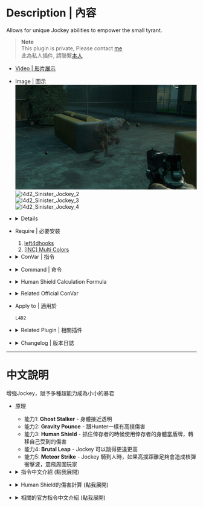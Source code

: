 # Description | 內容
Allows for unique Jockey abilities to empower the small tyrant.

> __Note__ <br/>
This plugin is private, Please contact [me](https://github.com/fbef0102/Game-Private_Plugin#私人插件列表-private-plugins-list)<br/>
此為私人插件, 請聯繫[本人](https://github.com/fbef0102/Game-Private_Plugin#私人插件列表-private-plugins-list)

* [Video | 影片展示](https://youtu.be/2lkefzNmEsk)

* Image | 圖示
	<br/>![l4d2_Sinister_Jockey_1](image/l4d2_Sinister_Jockey_1.jpg)
	<br/>![l4d2_Sinister_Jockey_2](image/l4d2_Sinister_Jockey_2.gif)
	<br/>![l4d2_Sinister_Jockey_3](image/l4d2_Sinister_Jockey_3.gif)
	<br/>![l4d2_Sinister_Jockey_4](image/l4d2_Sinister_Jockey_4.gif)

* <details><summary>Details</summary>

	* <b>Ghost Stalker ability</b> - Allowing the Jockey to become nearly invisible.
	* <b>Gravity Pounce ability</b> - The Jockey can inflict damage based on how far he drops on a Survivor.
	* <b>Human Shield ability</b> - The Jockey can use the Survivor as a human shield while riding.
	* <b>Brutal Leap ability</b> - The Jockey can leap higher and farther
	* <b>Meteor Strike ability</b> - the high pounces by jockeys create meteor strike, inflict extra damage and send nearby survivors flying.
</details>

* Require | 必要安裝
	1. [left4dhooks](https://forums.alliedmods.net/showthread.php?t=321696)
	2. [[INC] Multi Colors](https://github.com/fbef0102/L4D1_2-Plugins/releases/tag/Multi-Colors)

* <details><summary>ConVar | 指令</summary>

	* cfg/sourcemod/l4d2_Sinister_Jockey.cfg
		```php
		// If 1, Enables the Ghost Stalker ability, allowing the Jockey to become nearly invisible.
		l4d2_Sinister_Jockey_ghoststalker_enable "1"

		// (Ghost Stalker) Modifies the opacity of the Jockey to become closer to invisible (0-255)
		l4d2_Sinister_Jockey_ghoststalker_visibility "100"

		// If 1, Enables the Gravity Pounce ability, the Jockey can inflict damage based on how far he drops on a Survivor.
		l4d2_Sinister_Jockey_gravitypounce_enable "1"

		// (Gravity Pounce) Maximum amount of damage the Jockey can inflict while dropping.
		l4d2_Sinister_Jockey_gravitypounce_cap "100"

		// (Gravity Pounce) Amount to multiply the damage dealt by the Jockey when dropping.
		l4d2_Sinister_Jockey_gravitypounce_multiplier "1.0"
		
		// If 1, Enables the Human Shield ability, the Jockey can use the Survivor as a human shield while riding.
		l4d2_Sinister_Jockey_humanshield_enable "1"

		// (Human Shield) Percent of damage the Jockey avoids using a Survivor as a shield.
		l4d2_Sinister_Jockey_humanshield_percent "0.7"

		// (Human Shield) Damage that inflicted to the Survivor while Human Shield ability enabled.
		// Damge = the damage jockey received / this cvar valve (0=No damage)
		l4d2_Sinister_Jockey_humanshield_divisor "30.0"

		// If 1, Enables Brutal Leap ability, the Jockey can leap higher and farther.
		l4d2_Sinister_Jockey_brutal_leap_enable "1"

		// (Brutal Leap) If 1, also apply to bots.
		l4d2_Sinister_Jockey_brutal_leap_bot "0"

		// (Brutal Leap) Jockey Leap velocity force multiply
		l4d2_Sinister_Jockey_brutal_force_multi "2.0"

		// (Brutal Leap) Jockey Leap vertical force multiply
		l4d2_Sinister_Jockey_brutal_vertical_mult "1.8"

		// If 1, Enables Meteor Strike ability, the high pounces by jockeys create meteor strike, inflict extra damage and send nearby survivors flying.
		l4d2_Sinister_Jockey_meteor_enable "1"

		// (Meteor Strike) Distance needed to trigger meteor strike.
		l4d2_Sinister_Jockey_meteor_distance "1000.0"

		// (Meteor Strike) Range.
		l4d2_Sinister_Jockey_meteor_range "200.0"

		// (Meteor Strike) Damage caused.
		l4d2_Sinister_Jockey_meteor_damage "8.0"

		// (Meteor Strike) How much force is applied to the survivor.
		l4d2_Sinister_Jockey_meteor_power "300.0"

		// (Meteor Strike) Vertical force multiplier.
		l4d2_Sinister_Jockey_meteor_vertical_mult "1.5"
		```
</details>

* <details><summary>Command | 命令</summary>

	None
</details>

* <details><summary>Human Shield Calculation Formula</summary>
	
	> Example: Jockey gets AWP shot while riding a survivor<br/>
	AWP 1 shot damage = 90<br/>
	Jockey receive damage = 90 * 0.7 = 63<br/>
	Survivor receive damage = 63 / 30.0 = 2.1<br/>
	```php
	l4d2_Sinister_Jockey_humanshield_divisor "30.0"
	l4d2_Sinister_Jockey_humanshield_enable "1"
	l4d2_Sinister_Jockey_humanshield_percent "0.7"
	```
</details>

* <details><summary>Related Official ConVar</summary>

	* Write down the following cvars in cfg/server.cfg
		```php
		// Jockey Movement Speed (default: 250, maximum: 450)
		sm_cvar z_jockey_speed 		"250"

		// Jockey Riding Speed, speed = survivor speed * 0.8
		// default: 0.8, maximum: 1.0
		sm_cvar z_jockey_control_max "0.8"
		sm_cvar z_jockey_control_min "0.8"

		// Survivor can resist the ridding speed (0=Survivor can't control ridding speed)
		// default: 0.7, maximum: 1.0
		sm_cvar z_jockey_control_variance"0.7"
		```
</details>

* Apply to | 適用於
	```
	L4D2
	```

* <details><summary>Related Plugin | 相關插件</summary>

	1. [Jockey jump by DieTeetasse](https://forums.alliedmods.net/showthread.php?t=122213): Adding the ability that the jockey can jump with a survivor
		> Jockey 真人玩家騎人的時候，可以按空白鍵跳高
	2. [Jockey Ride Screen Fade by Marttt](https://forums.alliedmods.net/showthread.php?t=334143): Adds a blind fade effect while on Jockey ride
		> 被Jockey騎的時候致盲
	3. [l4d2_jockey_continue_incap_ride](/Plugin_插件/Jockey_Jockey/l4d2_jockey_continue_incap_ride): Allows jockeys to continue riding survivors after they would be incapacitated
		> Jockey可以繼續騎即將要倒地的倖存者
</details>

* <details><summary>Changelog | 版本日誌</summary>

	* v1.2h (2024-12-3)
		* Add two ability: "Brutal Leap" + "Meteor Strike"
		* Update cvars

	* v1.1h (2023-2-14)
		* Rename all cvars
		* Remake Human Shield ability and make new damage calculation formula

	* v1.0h (2023-1-31)
		* Remake code, convert code to latest syntax
		* Fix warnings when compiling on SourceMod 1.11.
		* Optimize code and improve performance
		* Delete "Bacterial Feet ability", "Marionette ability", "Rodeo Jump ability", they cause too many bugs.
		* Replace Gamedata with left4dhooks

	* v1.3
		* [Original Plugin by Mortiegama](https://forums.alliedmods.net/showthread.php?t=234267)
</details>

- - - -
# 中文說明
增強Jockey，賦予多種超能力成為小小的暴君

* 原理
	* 能力1: <b>Ghost Stalker</b> - 身體接近透明
	* 能力2: <b>Gravity Pounce</b> - 跟Hunter一樣有高撲傷害
	* 能力3: <b>Human Shield</b> - 抓住倖存者的時候使用倖存者的身體當盾牌，轉移自己受到的傷害
	* 能力4: <b>Brutal Leap</b> - Jockey 可以跳得更遠更高
	* 能力5: <b>Meteor Strike</b> - Jockey 騎到人時，如果高撲距離足夠會造成核彈衝擊波，震飛周圍玩家

* <details><summary>指令中文介紹 (點我展開)</summary>

	* cfg/sourcemod/l4d2_Sinister_Jockey.cfg
		```php
		// 為1時, 啟用能力: Ghost Stalker - 身體接近透明
		l4d2_Sinister_Jockey_ghoststalker_enable "1"

		// (Ghost Stalker) 透明度 (0-255)
		l4d2_Sinister_Jockey_ghoststalker_visibility "100"

		// 為1時, 啟用能力: Gravity Pounce - 跟Hunter一樣有高撲傷害
		l4d2_Sinister_Jockey_gravitypounce_enable "1"

		// (Gravity Pounce) 最大高撲傷害
		l4d2_Sinister_Jockey_gravitypounce_cap "100"

		// (Gravity Pounce) 高撲傷害倍率.
		l4d2_Sinister_Jockey_gravitypounce_multiplier "1.0"
		
		// 為1時, 啟用能力: Human Shield - 抓住倖存者的時候使用倖存者的身體當盾牌，轉移自己受到的傷害
		l4d2_Sinister_Jockey_humanshield_enable "1"

		// (Human Shield) Jockey 受到的傷害 = 傷害 x 此數值 (0=無傷)
		l4d2_Sinister_Jockey_humanshield_percent "0.7"

		// (Human Shield) 倖存者受到的傷害 = Jockey 受到的傷害 / 此數值 (0=倖存者不受傷)
		l4d2_Sinister_Jockey_humanshield_divisor "30.0"

		// 為1時, 啟用能力: Brutal Leap - Jockey 可以跳得更遠更高
		l4d2_Sinister_Jockey_brutal_leap_enable "1"

		// (Brutal Leap) 為1時, AI Jockey 也可以跳得更遠更高
		l4d2_Sinister_Jockey_brutal_leap_bot "0"

		// (Brutal Leap) Jockey 跳躍的力道，數值越高，可以跳得更遠
		l4d2_Sinister_Jockey_brutal_force_multi "2.0"

		// (Brutal Leap) Jockey 跳躍的向上力道，數值越高，可以跳得更高
		l4d2_Sinister_Jockey_brutal_vertical_mult "1.8"

		// 為1時, 啟用能力: Meteor Strike - Jockey 騎到人時，如果高撲距離足夠會造成核彈衝擊波，震飛周圍玩家
		l4d2_Sinister_Jockey_meteor_enable "1"

		// (Meteor Strike) 高撲距離到此門檻才會觸發
		l4d2_Sinister_Jockey_meteor_distance "1000.0"

		// (Meteor Strike) 核彈衝擊波範圍.
		l4d2_Sinister_Jockey_meteor_range "200.0"

		// (Meteor Strike) 核彈衝擊波的傷害.
		l4d2_Sinister_Jockey_meteor_damage "8.0"

		// (Meteor Strike) 震飛周圍玩家的力道
		l4d2_Sinister_Jockey_meteor_power "300.0"

		// (Meteor Strike) 震飛周圍玩家的力道向上倍率
		l4d2_Sinister_Jockey_meteor_vertical_mult "1.5"
		```
</details>

* <details><summary>Human Shield的傷害計算 (點我展開)</summary>
	
	> 舉例: Jockey 騎倖存者的時被AWP射中一槍<br/>
	AWP 一槍傷害 = 90<br/>
	Jockey 受到的傷害 = 90 * 0.7 = 63<br/>
	倖存者 受到的傷害 = 63 / 30.0 = 2.1<br/>
	```php
	l4d2_Sinister_Jockey_humanshield_divisor "30.0"
	l4d2_Sinister_Jockey_humanshield_percent "0.7"
	```
</details>

* <details><summary>相關的官方指令中文介紹 (點我展開)</summary>

	* 以下指令寫入文件 cfg/server.cfg，可自行調整
		```php
		// Jockey 移動速度 (預設: 250, 最大: 450)
		sm_cvar z_jockey_speed "250"

		// Jockey 騎人的速度調整, 速度為人類速度210 * 0.8, 因此數值1.0的時候, 騎人速度等同於人類速度210 
		// 預設: 0.8, 最大: 1.0
		sm_cvar z_jockey_control_max "0.8"
		sm_cvar z_jockey_control_min "0.8"

		// 人類可以抵抗Jockey騎走的速度調整 (0=無法使用上下左右抵抗騎走速度)
		// 預設: 0.7, 最大: 1.0
		sm_cvar z_jockey_control_variance"0.7"
		```
</details>